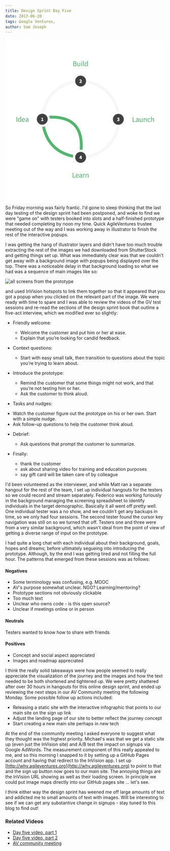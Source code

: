 ```yaml
---
title: Design Sprint Day Five
date: 2017-06-20
tags: Google Ventures, 
author: Sam Joseph
---
```


![design sprint](/images/design_sprint.png)

So Friday morning was fairly frantic.  I'd gone to sleep thinking that the last day testing of the design sprint had been postponed, and woke to find we were "game on" with testers booked into slots and a half-finished prototype that needed completing by noon my time.  Quick AgileVentures trustee meeting out of the way and I was working away in illustrator to finish the rest of the interactive popups.

I was getting the hang of illustrator layers and didn't have too much trouble extracting the rest of the images we had downloaded from ShutterStock and getting things set up.  What was immediately clear was that we couldn't get away with a background image with popups being displayed over the top.  There was a noticeable delay in that background loading so what we had was a sequence of main images like so:

![all screens from the prototype](https://dl.dropbox.com/s/uglnko00ybpwalu/Screenshot%202017-06-20%2009.25.02.png?dl=1)

and used InVision hotspots to link them together so that it appeared that you got a popup when you clicked on the relevant part of the image.  We were ready with time to spare and I was able to review the videos of the GV test sessions and re-read the sections of the design sprint book that outline a five-act interview, which we modified ever so slightly:

* Friendly welcome: 
  - Welcome the customer and put him or her at ease. 
  - Explain that you’re looking for candid feedback.
 
* Context questions:
  - Start with easy small talk, then transition to questions about the topic you’re trying to learn about.
 
* Introduce the prototype:
  - Remind the customer that some things might not work, and that you’re not testing him or her. 
  - Ask the customer to think aloud.

* Tasks and nudges: 
 - Watch the customer figure out the prototype on his or her own. Start with a simple nudge. 
 - Ask follow-up questions to help the customer think aloud.  
 
* Debrief:
  - Ask questions that prompt the customer to summarize. 
 
* Finally: 
  - thank the customer
  - ask about sharing video for training and education purposes
  - say gift card will be taken care of by colleague
  
I'd been volunteered as the interviewer, and while Matt ran a separate hangout for the rest of the team, I set up individual hangouts for the testers so we could record and stream separately.  Federico was working furiously in the background managing the screening spreadsheet to identify individuals in the target demographic.  Basically it all went off pretty well.  One individual tester was a no show, and we couldn't get any backups in time, so we only had four sessions.  The second tester found the cursor key navigation was still on so we turned that off.  Testers one and three were from a very similar background, which wasn't ideal from the point of view of getting a diverse range of input on the prototype.

I had quite a long chat with each individual about their background, goals, hopes and dreams; before ultimately segueing into introducing the prototype.  Although, by the end I was getting tired and not filling the full hour.  The patterns that emerged from these sessions was as follows:

#### Negatives 

* Some terminology was confusing, e.g. MOOC
* AV's purpose somewhat unclear. NGO? Learning/mentoring?
* Prototype sections not obviously clickable
* Too much text
* Unclear who owns code - is this open source?
* Unclear if meetings online or in person

#### Neutrals

Testers wanted to know how to share with friends

#### Positives

* Concept and social aspect appreciated
* Images and roadmap appreciated

I think the really solid takeaways were how people seemed to really appreciate the visualization of the journey and the images and how the text needed to be both shortened and tightened up.  We were pretty shattered after over 30 hours in hangouts for this online design sprint, and ended up reviewing the next steps in our AV Community meeting the following Monday.  Some possible follow up actions included:

* Releasing a static site with the interactive infographic that points to our main site on the sign up link
* Adjust the landing page of our site to better reflect the journey concept
* Start creating a new main site perhaps in new tech

At the end of the community meeting I asked everyone to suggest what they thought was the highest priority.  Michael's was that we get a static site up (even just the InVision site) and A/B test the impact on signups via Google AdWords.  The measurement component of this really appealed to me, and so this morning I snapped to it by setting up a GitHub Pages account and having that redirect to the InVision app.  I set up [http://why.agileventures.org](http://why.agileventures.org) to point to that and the sign up button now goes to our main site.  The annoying things are the InVision URL showing as well as their loading screen.  In principle we could put image maps directly into our GitHub pages site ... let's see.

I think either way the design sprint has weened me off large amounts of text and addicted me to small amounts of text with images.  Will be interesting to see if we can get any substantive change in signups - stay tuned to this blog to find out!

### Related Videos

* [Day five video, part 1](https://www.youtube.com/watch?v=vVwO94ae96w)
* [Day five video, part 2](https://www.youtube.com/watch?v=BM7A-SBiFqk)
* [AV community meeting](http://youtu.be/Uao3p4k6qs0)

